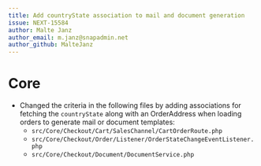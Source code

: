 ```yaml
---
title: Add countryState association to mail and document generation
issue: NEXT-15584
author: Malte Janz
author_email: m.janz@snapadmin.net
author_github: MalteJanz
---
```

# Core
* Changed the criteria in the following files by adding associations for fetching the `countryState` along with an OrderAddress when loading orders to generate mail or document templates:
  * `src/Core/Checkout/Cart/SalesChannel/CartOrderRoute.php`
  * `src/Core/Checkout/Order/Listener/OrderStateChangeEventListener.php`
  * `src/Core/Checkout/Document/DocumentService.php`
